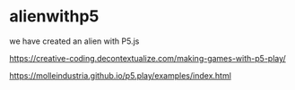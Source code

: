 # alienwithp5
we have created an alien with P5.js 

https://creative-coding.decontextualize.com/making-games-with-p5-play/

https://molleindustria.github.io/p5.play/examples/index.html
